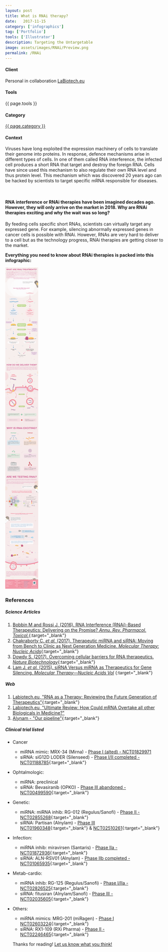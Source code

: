 ```yaml
---
layout: post
title: What is RNAi therapy?
date:   2017-11-15
category: ['infographics']
tag: ['Portfolio']
tools: ['Illustrator']
description: Targeting the Untargetable
image: assets/images/RNAi/Preview.png
permalink: /RNAi
---
```

<div class="row">
	<div class="4u 12u$(medium)">
		<h4>Client</h4>
		   <p>Personal in collaboration <a href="https://www.labiotech.eu/"  target="_blank">LaBiotech.eu</a></p>
    <h4>Tools</h4>
      <p>{{ page.tools }}</p>
    <h4>Category</h4>
    	<p><a href="{{ site.baseurl }}/category/{{ page.category }}.html" class="link">{{ page.category }}</a></p>
	</div>
	<div class="6u$ 12u$(small)">
		<h4>Context</h4>
		<p>Viruses have long exploited the expression machinery of cells to translate their genome into proteins. In response, defence mechanisms arise in different types of cells. In one of them called RNA interference, the infected cell produces a short RNA that target and destroy the foreign RNA. Cells have since used this mechanism to also regulate their own RNA level and thus protein level. This mechanism which was discovered 20 years ago can be hacked by scientists to target specific mRNA responsible for diseases.</p>
	</div>
</div>  
<br>

#### RNA interference or RNAi therapies have been imagined decades ago. However, they will only arrive on the market in 2018. Why are RNAi therapies exciting and why the wait was so long?

By feeding cells specific short RNAs, scientists can virtually target any expressed gene. For example, silencing abnormally expressed genes in cancer cells is possible with RNAi. However, RNAs are very hard to deliver to a cell but as the technology progress, RNAi therapies are getting closer to the market.

**Everything you need to know about RNAi therapies is packed into this infographic:**

![My helpful RNAi infographic](assets/images/RNAi/171113_RNAi.png)

### References

##### Science Articles
1. [Bobbin M and Rossi J. (2016). RNA Interference (RNAi)-Based Therapeutics: Delivering on the Promise? _Annu. Rev. Pharmacol. Toxicol._](https://www.ncbi.nlm.nih.gov/pubmed/?term=26738473){:target="_blank"}
2. [Chakraborty C. _et al._ (2017). Therapeutic miRNA and siRNA: Moving from Bench to Clinic as Next Generation Medicine. _Molecular Therapy: Nucleic Acids_](https://www.ncbi.nlm.nih.gov/pubmed/?term=28918016){:target="_blank"}
3. [Dowdy S. (2017). Overcoming cellular barriers for RNA therapeutics. _Nature Biotechnology_](https://www.ncbi.nlm.nih.gov/pubmed/?term=28244992){:target="_blank"}
4. [Lam J. _et al._ (2015). siRNA Versus miRNA as Therapeutics for Gene Silencing. _Molecular Therapy—Nucleic Acids Vol_](https://www.ncbi.nlm.nih.gov/pubmed/?term=26372022) {:target="_blank"}

##### Web
1. [Labiotech.eu, "RNA as a Therapy: Reviewing the Future Generation of Therapeutics"](https://labiotech.eu/rna-review-rnai-mrna/){:target="_blank"}
2. [Labiotech.eu, "Ultimate Review: How Could mRNA Overtake all other Biologicals in Medicine?"](https://labiotech.eu/ultimate-review-how-could-mrna-overtake-all-other-biologicals-in-medicine/)
3. [Alynam - "Our pipeline"](http://www.alnylam.com/alnylam-rnai-pipeline/){:target="_blank"}

##### Clinical trial listed
* Cancer
  - miRNA mimic: MRX-34 (Mirna) - [Phase I (alted) - NCT01829971](https://clinicaltrials.gov/ct2/show/NCT01829971)
  - siRNA: siG12D LODER (Silenseed) - [Phase I/II completed - NCT01188785](https://clinicaltrials.gov/ct2/show/NCT01188785){:target="_blank"}
* Ophtalmologic:
  - miRNA: preclinical
  - siRNA: Bevasiranib (OPKO) - [Phase III abandoned - NCT00499590](https://clinicaltrials.gov/ct2/show/NCT00499590){:target="_blank"}
* Genetic:
  - miRNA: miRNA inhib: RG-012 (Regulus/Sanofi) - [Phase II - NCT02855268](https://clinicaltrials.gov/ct2/show/NCT02855268){:target="_blank"}
  - siRNA: Partisan (Alnylam) - [Phase III NCT01960348](https://clinicaltrials.gov/ct2/show/NCT01960348){:target="_blank"} & [NCT02510261](https://clinicaltrials.gov/ct2/show/NCT02510261){:target="_blank"}
* Infection:
  - miRNA inhib: miravirsen (Santaris) - [Phase IIa - NCT01872936](https://clinicaltrials.gov/ct2/show/NCT01872936){:target="_blank"}
  - siRNA: ALN-RSV01 (Alnylam) - [Phase IIb completed - NCT01065935](https://clinicaltrials.gov/ct2/show/NCT01065935){:target="_blank"}
* Metab-cardio:
  - miRNA inhib: RG-125 (Regulus/Sanofi) - [Phase I/IIa - NCT02826525](https://clinicaltrials.gov/ct2/show/NCT02826525){:target="_blank"}
  - siRNA: fitusiran (Alnylam/Sanofi) -  [Phase III - NCT02035605](https://clinicaltrials.gov/ct2/show/NCT02035605){:target="_blank"}
* Others:
  - miRNA mimics: MRG-201 (miRagen) - [Phase I NCT02603224](https://clinicaltrials.gov/ct2/show/NCT02603224){:target="_blank"}
  - siRNA: RX1-109 (RXi Pharma) - [Phase II - NCT02246465](https://clinicaltrials.gov/ct2/show/NCT02246465){:target="_blank"}

  Thanks for reading! [Let us know what you think!](contact/)
